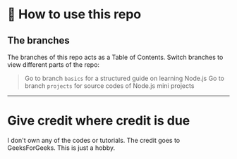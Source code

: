 # :pencil: How to use this repo
## The branches
The branches of this repo acts as a Table of Contents. Switch branches to view different parts of the repo:
> Go to branch `basics` for a structured guide on learning Node.js
> Go to branch `projects` for source codes of Node.js mini projects

---

# Give credit where credit is due
I don't own any of the codes or tutorials. The credit goes to GeeksForGeeks. This is just a hobby. 